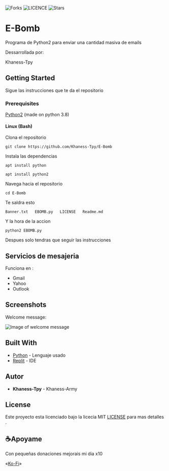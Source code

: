 ![Forks](	https://img.shields.io/github/forks/Khaness-Tpy/E-Bomb)
![LICENCE](https://img.shields.io/github/license/Khaness-Tpy/E-Bomb)
![Stars](	https://img.shields.io/github/stars/Khaness-Tpy/E-Bomb)




# E-Bomb

Programa de Python2 para enviar una cantidad masiva de emails

Dessarrollada por:

Khaness-Tpy


## Getting Started

Sigue las instrucciones que te da el repositorio

### Prerequisites

[Python2](https://www.python.org/downloads/) (made on python 3.8)


#### Linux (Bash)

Clona el repositorio
```
git clone https://github.com/Khaness-Tpy/E-Bomb
```

Instala las dependencias
```
apt install python

apt install python2
```

Navega hacia el repositorio
```
cd E-Bomb
```

Te saldra esto 
```
Banner.txt   EBOMB.py   LICENSE   Readme.md   

```

Y la hora de la accion 

```
python2 EBOMB.py
```
Despues solo tendras que seguir las instrucciones


## Servicios de mesajeria

Funciona en :
* Gmail
* Yahoo
* Outlook 


## Screenshots

Welcome message:


![Image of welcome message](https://i.imgur.com/G1X8r49.png)

## Built With

* [Python](https://www.python.org) - Lenguaje usado
* [Replit](https://Replit.com/) - IDE



## Autor

* **Khaness-Tpy** - Khaness-Army


## License

Este proyecto esta licenciado bajo la licecia MIT
 [LICENSE](https://github.com/Khaness-Tpy/E-Bomb/blob/main/LICENSE)
  para mas detalles .


## ☕Apoyame 

Con pequeñas donaciones mejorais mi dia x10

«[Ko-Fi](https://ko-fi.com/sapygamer)»
